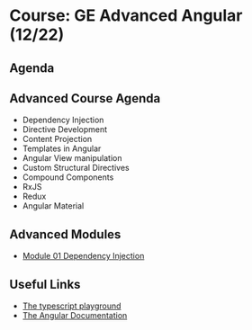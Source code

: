 # Course: GE Advanced Angular (12/22)

## Agenda

## Advanced Course Agenda
* Dependency Injection
* Directive Development
* Content Projection
* Templates in Angular
* Angular View manipulation
* Custom Structural Directives
* Compound Components
* RxJS
* Redux
* Angular Material


## Advanced Modules
* [Module 01 Dependency Injection](Module%2001/README.md)


## Useful Links
* [The typescript playground](https://www.typescriptlang.org/play)
* [The Angular Documentation](https://angular.io/)